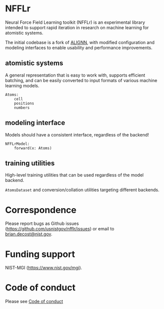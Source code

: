 # NFFLr

Neural Force Field Learning toolkit (NFFLr) is an experimental library intended to support rapid iteration in research on machine learning for atomistic systems.

The initial codebase is a fork of [ALIGNN](https://github.com/usnistgov/alignn), with modified configuration and modeling interfaces to enable usability and performance improvements.


## atomistic systems
A general representation that is easy to work with,
supports efficient batching,
and can be easily converted to input formats of various machine learning models.

```
Atoms:
    cell
    positions
    numbers
```

## modeling interface
Models should have a consistent interface, regardless of the backend!

```
NFFLrModel:
    forward(x: Atoms)
```


## training utilities
High-level training utilities that can be used regardless of the model backend.

`AtomsDataset` and conversion/collation utilities targeting different backends.


# Correspondence

Please report bugs as Github issues (https://github.com/usnistgov/nfflr/issues) or email to brian.decost@nist.gov.

# Funding support

NIST-MGI (https://www.nist.gov/mgi).

# Code of conduct

Please see [Code of conduct](https://github.com/usnistgov/jarvis/blob/master/CODE_OF_CONDUCT.md)
